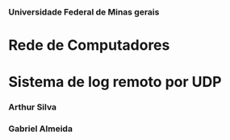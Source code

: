 ### Universidade Federal de Minas gerais
# Rede de Computadores
# Sistema de log remoto por UDP

### Arthur Silva

### Gabriel Almeida
